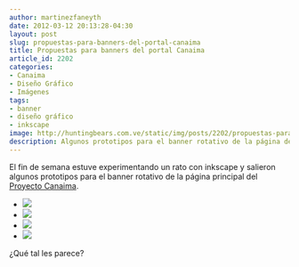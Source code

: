 ```yaml
---
author: martinezfaneyth
date: 2012-03-12 20:13:28-04:30
layout: post
slug: propuestas-para-banners-del-portal-canaima
title: Propuestas para banners del portal Canaima
article_id: 2202
categories:
- Canaima
- Diseño Gráfico
- Imágenes
tags:
- banner
- diseño gráfico
- inkscape
image: http://huntingbears.com.ve/static/img/posts/2202/propuestas-para-banners-del-portal-canaima__1.jpg
description: Algunos prototipos para el banner rotativo de la página de Canaima GNU/Linux.
---
```


El fin de semana estuve experimentando un rato con inkscape y salieron algunos prototipos para el banner rotativo de la página principal del [Proyecto Canaima](http://canaima.softwarelibre.gob.ve/).

<div class="picasa">
    <ul class="picasa-album">
        <li class="picasa-image">
            <a class="picasa-image-large" href="http://huntingbears.com.ve/static/img/posts/2202/propuestas-para-banners-del-portal-canaima__2.jpg">
                <img class="picasa-image-thumb" src="http://huntingbears.com.ve/static/img/posts/2202/propuestas-para-banners-del-portal-canaima__3.jpg" />
            </a>
        </li>
        <li class="picasa-image">
            <a class="picasa-image-large" href="http://huntingbears.com.ve/static/img/posts/2202/propuestas-para-banners-del-portal-canaima__4.jpg">
                <img class="picasa-image-thumb" src="http://huntingbears.com.ve/static/img/posts/2202/propuestas-para-banners-del-portal-canaima__5.jpg" />
            </a>
        </li>
        <li class="picasa-image">
            <a class="picasa-image-large" href="http://huntingbears.com.ve/static/img/posts/2202/propuestas-para-banners-del-portal-canaima__1.jpg">
                <img class="picasa-image-thumb" src="http://huntingbears.com.ve/static/img/posts/2202/propuestas-para-banners-del-portal-canaima__7.jpg" />
            </a>
        </li>
        <li class="picasa-image">
            <a class="picasa-image-large" href="http://huntingbears.com.ve/static/img/posts/2202/propuestas-para-banners-del-portal-canaima__8.jpg">
                <img class="picasa-image-thumb" src="http://huntingbears.com.ve/static/img/posts/2202/propuestas-para-banners-del-portal-canaima__9.jpg" />
            </a>
        </li>
    </ul>
</div>

¿Qué tal les parece?
